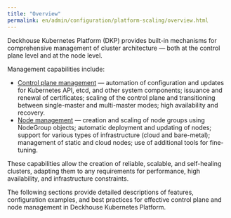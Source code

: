 ```yaml
---
title: "Overview"
permalink: en/admin/configuration/platform-scaling/overview.html
---
```


Deckhouse Kubernetes Platform (DKP) provides built-in mechanisms for comprehensive management of cluster architecture — both at the control plane level and at the node level.

Management capabilities include:

- [Control plane management](./control-plane/control-plane-management-and-configuration.html) — automation of configuration and updates for Kubernetes API, etcd, and other system components; issuance and renewal of certificates; scaling of the control plane and transitioning between single-master and multi-master modes; high availability and recovery.
- [Node management](./node/node-management.html) — creation and scaling of node groups using NodeGroup objects; automatic deployment and updating of nodes; support for various types of infrastructure (cloud and bare-metal); management of static and cloud nodes; use of additional tools for fine-tuning.

These capabilities allow the creation of reliable, scalable, and self-healing clusters, adapting them to any requirements for performance, high availability, and infrastructure constraints.

The following sections provide detailed descriptions of features, configuration examples, and best practices for effective control plane and node management in Deckhouse Kubernetes Platform.
